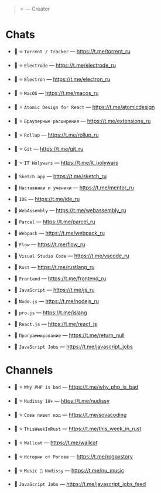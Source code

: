 > ⭐️ — Creator

# Сhats

- 🦉 ⭐️ `Torrent / Tracker` — https://t.me/torrent_ru
- 🦉 ⭐️ `Electrode` — https://t.me/electrode_ru
- 🦉 ⭐️ `Electron` — https://t.me/electron_ru
- 🦉 ⭐️ `MacOS` — https://t.me/macos_ru
- 🦉 ⭐️ `Atomic Design for React` — https://t.me/atomicdesign
- 🐊 ⭐️ `Браузерные расширения` — https://t.me/extensions_ru
- 🐊 ⭐️ `Rollup` — https://t.me/rollup_ru
- 🐊 ⭐️ `Git` — https://t.me/git_ru
- 🐊 ⭐️ `IT Holywars` — https://t.me/it_holywars

- 🦉 `Sketch.app` — https://t.me/sketch_ru
- 🦉 `Наставники и ученики` — https://t.me/mentor_ru
- 🦉 `IDE` — https://t.me/ide_ru
- 🦉 `WebAssembly` — https://t.me/webassembly_ru
- 🦉 `Parcel` — https://t.me/parcel_ru
- 🦉 `Webpack` — https://t.me/webpack_ru
- 🦉 `Flow` — https://t.me/flow_ru
- 🦉 `Visual Studio Code` — https://t.me/vscode_ru
- 🦉 `Rust` — https://t.me/rustlang_ru
- 🦉 `Frontend` — https://t.me/frontend_ru
- 🦉 `JavaScript` — https://t.me/js_ru
- 🦉 `Node.js` — https://t.me/nodejs_ru
- 🦉 `pro.js` — https://t.me/jslang
- 🦉 `React.js` — https://t.me/react_js
- 🦉 `Программирование` — https://t.me/return_null
- 🦉 `JavaScript Jobs` — https://t.me/javascript_jobs

# Channels

- 🦉 ⭐️ `Why PHP is bad` — https://t.me/why_php_is_bad
- 🦉 ⭐️ `Nudissy 18+` — https://t.me/nudissy
- 🦉 ⭐️ `Сова пишет код` — https://t.me/sovacoding
- 🦉 ⭐️ `ThisWeekInRust` — https://t.me/this_week_in_rust
- 🐊 ⭐️ `Wallcat` — https://t.me/wallcat
- 🐊 ⭐️ `Истории от Рогова` — https://t.me/rogovstory
- 🍒 ⭐️ `Music 🎵 Nudissy` — https://t.me/nu_music

- 🦉 `JavaScript Jobs` — https://t.me/javascript_jobs_feed
